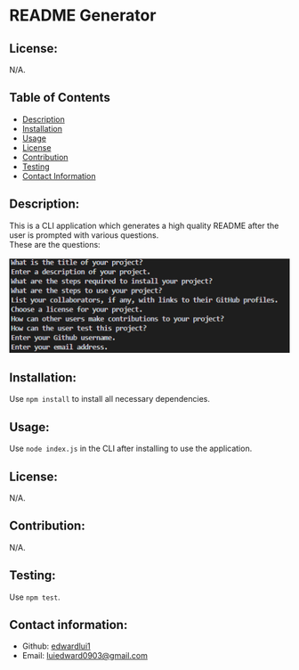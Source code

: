 # README Generator
  ## License:
  N/A.
  ## Table of Contents 
  - [Description](#description)
  - [Installation](#installation)
  - [Usage](#usage)
  - [License](#license)
  - [Contribution](#contribution)
  - [Testing](#testing)
  - [Contact Information](#contact-information)
  ## Description:
  This is a CLI application which generates a high quality README after the user is prompted with various questions. <br/>
  These are the questions: <br/> <br/>
  <img src="images\questions.png" alt="Alt text" title="Optional title">

  ## Installation:
  Use `npm install` to install all necessary dependencies.
  ## Usage:
  Use `node index.js` in the CLI after installing to use the application.
  ## License: 
  N/A.
  
  ## Contribution: 
  N/A.
  ## Testing: 
  Use `npm test`.
  ## Contact information:
  - Github: [edwardlui1](https://github.com/edwardlui1)
  - Email: [luiedward0903@gmail.com](mailto:user@example.com) 